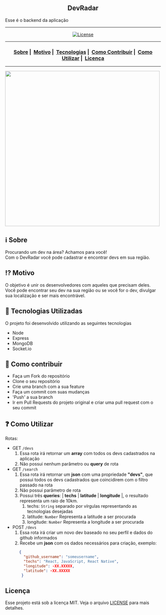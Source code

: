 <h2 align="center">DevRadar</h2>

<span>Esse é o backend da aplicação</span>
___

<p align="center">
  <a href="LICENSE">
    <img alt="License" src="https://img.shields.io/badge/license-MIT-%23F8952D">
  </a>
</p>

___

<h3 align="center">
  <a href="#information_source-sobre">Sobre</a>&nbsp;|&nbsp;
  <a href="#interrobang-motivo">Motivo</a>&nbsp;|&nbsp;
  <a href="#rocket-tecnologias-utilizadas">Tecnologias</a>&nbsp;|&nbsp;
  <a href="#link-como-contribuir">Como Contribuir</a>&nbsp;|&nbsp;
  <a href="#question-como-utilizar">Como Utilizar</a>&nbsp;|&nbsp;
  <a href="#licença">Licença</a>
</h3>

___

<img align="center" src="https://ik.imagekit.io/vhx2sevqtq/Sem_t_tulo_4jtVzJh34.png" width="500">

## :information_source: Sobre

Procurando um dev na área? Achamos para você!
<br/>
Com o DevRadar você pode cadastrar e encontrar devs em sua região.

## :interrobang: Motivo

O objetivo é unir os desenvolvedores com aqueles que precisam deles. Você pode encontrar seu dev na sua região ou se você for o dev, divulgar sua localização e ser mais encontrável.

## :rocket: Tecnologias Utilizadas 

O projeto foi desenvolvido utilizando as seguintes tecnologias

- Node
- Express
- MongoDB
- Socket.io

## :link: Como contribuir 

- Faça um Fork do repositório
- Clone o seu repositório
- Crie uma branch com a sua feature
- Faça um commit com suas mudanças
- 'Push' a sua branch
- Ir em Pull Requests do projeto original e criar uma pull request com o seu commit

## :question: Como Utilizar 
Rotas: 
 - GET `/devs`
    1. Essa rota irá retornar um **array** com todos os devs cadastrados na aplicação
    2. Não possui nenhum parâmetro ou **query** de rota
 - GET `/search`
     1. Essa rota irá retornar um **json** com uma propriedade **"devs"**, que possui todos os devs cadastrados que coincidirem com o filtro passado na rota
     2. Não possui parâmetro de rota
     3. Possui três **queries**: | **techs** | **latitude** | **longitude** |, o resultado representa um raio de 10km.
        1. techs: `String` separado por vírgulas representando as tecnologias desejadas
        2. latitude: `Number` Representa a latitude a ser procurada
        3. longitude: `Number` Representa a longitude a ser procurada
  - POST `/devs`
     1. Essa rota irá criar um novo dev baseado no seu perfil e dados do github informados
     2. Recebe um **json** com os dados necessários para criação, exemplo:
     ```json
        {
          "github_username": "someusername",
          "techs": "React, JavaScript, React Native",
          "longitude": -XX.XXXXX,
          "latitude": -XX.XXXXX
         }
     ```

## Licença 

Esse projeto está sob a licença MIT. Veja o arquivo [LICENSE](LICENSE) para mais detalhes.
